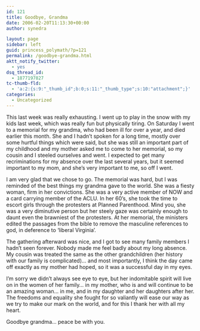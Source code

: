 ```yaml
---
id: 121
title: Goodbye, Grandma
date: 2006-02-20T11:13:30+00:00
author: synedra

layout: page
sidebar: left
guid: princess_polymath/?p=121
permalink: /goodbye-grandma.html
aktt_notify_twitter:
  - yes
dsq_thread_id:
  - 1877197827
tc-thumb-fld:
  - 'a:2:{s:9:"_thumb_id";b:0;s:11:"_thumb_type";s:10:"attachment";}'
categories:
  - Uncategorized
---
```

This last week was really exhausting. I went up to play in the snow with my kids last week, which was really fun but physically tiring. On Saturday I went to a memorial for my grandma, who had been ill for over a year, and died earlier this month. She and I hadn&#8217;t spoken for a long time, mostly over some hurtful things which were said, but she was still an important part of my childhood and my mother asked me to come to her memorial, so my cousin and I steeled ourselves and went. I expected to get many recriminations for my absence over the last several years, but it seemed important to my mom, and she&#8217;s very important to me, so off I went.
  
I am very glad that we chose to go. The memorial was hard, but I was reminded of the best things my grandma gave to the world. She was a fiesty woman, firm in her convictions. She was a very active member of NOW and a card carrying member of the ACLU. In her 60&#8217;s, she took the time to escort girls through the protesters at Planned Parenthood. Mind you, she was a very diminutive person but her steely gaze was certainly enough to daunt even the brawniest of the protesters. At her memorial, the ministers edited the passages from the bible to remove the masculine references to god, in deference to &#8216;liberal Virginia&#8217;.
  
The gathering afterward was nice, and I got to see many family members I hadn&#8217;t seen forever. Nobody made me feel badly about my long absence. My cousin was treated the same as the other grandchildren (her history with our family is complicated)&#8230; and most importantly, I think the day came off exactly as my mother had hoped, so it was a successful day in my eyes.
  
I&#8217;m sorry we didn&#8217;t always see eye to eye, but her indomitable spirit will live on in the women of her family&#8230; in my mother, who is and will continue to be an amazing woman&#8230; in me, and in my daughter and her daughters after her. The freedoms and equality she fought for so valiantly will ease our way as we try to make our mark on the world, and for this I thank her with all my heart.
  
Goodbye grandma&#8230; peace be with you.